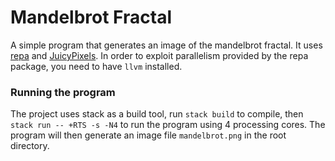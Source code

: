 # Mandelbrot Fractal
A simple program that generates an image of the mandelbrot fractal. It uses
[repa](https://hackage.haskell.org/package/repa) and [JuicyPixels](https://hackage.haskell.org/package/JuicyPixels). 
In order to exploit parallelism provided by the repa package, you need to have `llvm` installed. 

### Running the program
The project uses stack as a build tool, run `stack build` to compile, then `stack run -- +RTS -s
-N4` to run the program using 4 processing cores. The program will then generate an image file 
`mandelbrot.png` in the root directory.

